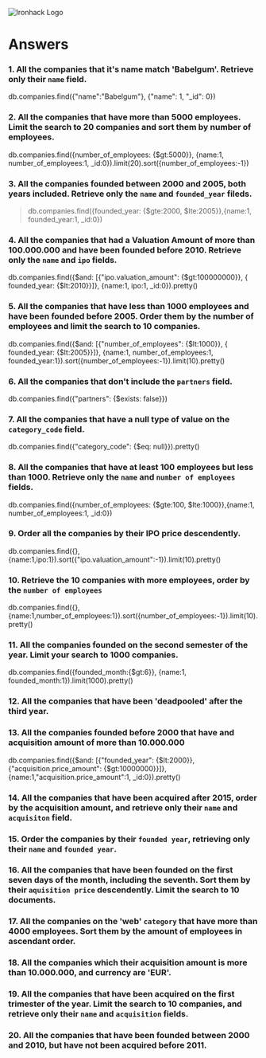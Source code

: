 ![Ironhack Logo](https://i.imgur.com/1QgrNNw.png)

# Answers

### 1. All the companies that it's name match 'Babelgum'. Retrieve only their `name` field.

<!-- Your Code Goes Here -->
db.companies.find({"name":"Babelgum"}, {"name": 1, "_id": 0})

### 2. All the companies that have more than 5000 employees. Limit the search to 20 companies and sort them by **number of employees**.

<!-- Your Code Goes Here -->

db.companies.find({number_of_employees: {$gt:5000}}, {name:1, number_of_employees:1, _id:0}).limit(20).sort({number_of_employees:-1})

### 3. All the companies founded between 2000 and 2005, both years included. Retrieve only the `name` and `founded_year` fileds.

<!-- Your Code Goes Here -->

> db.companies.find({founded_year: {$gte:2000, $lte:2005}},{name:1, founded_year:1, _id:0})

### 4. All the companies that had a Valuation Amount of more than 100.000.000 and have been founded before 2010. Retrieve only the `name` and `ipo` fields.

<!-- Your Code Goes Here -->
db.companies.find({$and: [{"ipo.valuation_amount": {$gt:100000000}}, { founded_year: {$lt:2010}}]}, {name:1, ipo:1, _id:0}).pretty()


### 5. All the companies that have less than 1000 employees and have been founded before 2005. Order them by the number of employees and limit the search to 10 companies.

<!-- Your Code Goes Here -->
db.companies.find({$and: [{"number_of_employees": {$lt:1000}}, { founded_year: {$lt:2005}}]}, {name:1, number_of_employees:1, founded_year:1}).sort({number_of_employees:-1}).limit(10).pretty()

### 6. All the companies that don't include the `partners` field.

<!-- Your Code Goes Here -->
db.companies.find({"partners": {$exists: false}})

### 7. All the companies that have a null type of value on the `category_code` field.

<!-- Your Code Goes Here -->
db.companies.find({"category_code": {$eq: null}}).pretty()

### 8. All the companies that have at least 100 employees but less than 1000. Retrieve only the `name` and `number of employees` fields.

<!-- Your Code Goes Here -->
db.companies.find({number_of_employees: {$gte:100, $lte:1000}},{name:1, number_of_employees:1, _id:0})


### 9. Order all the companies by their IPO price descendently.

<!-- Your Code Goes Here -->
db.companies.find({}, {name:1,ipo:1}).sort({"ipo.valuation_amount":-1}).limit(10).pretty()

### 10. Retrieve the 10 companies with more employees, order by the `number of employees`

<!-- Your Code Goes Here -->
 
db.companies.find({},{name:1,number_of_employees:1}).sort({number_of_employees:-1}).limit(10).pretty()

### 11. All the companies founded on the second semester of the year. Limit your search to 1000 companies.

<!-- Your Code Goes Here -->
db.companies.find({founded_month:{$gt:6}}, {name:1, founded_month:1}).limit(1000).pretty()

### 12. All the companies that have been 'deadpooled' after the third year.



<!-- Your Code Goes Here -->

### 13. All the companies founded before 2000 that have and acquisition amount of more than 10.000.000

<!-- Your Code Goes Here -->

db.companies.find({$and: [{"founded_year": {$lt:2000}}, {"acquisition.price_amount": {$gt:10000000}}]}, {name:1,"acquisition.price_amount":1, _id:0}).pretty()

### 14. All the companies that have been acquired after 2015, order by the acquisition amount, and retrieve only their `name` and `acquisiton` field.

<!-- Your Code Goes Here -->



### 15. Order the companies by their `founded year`, retrieving only their `name` and `founded year`.

<!-- Your Code Goes Here -->

### 16. All the companies that have been founded on the first seven days of the month, including the seventh. Sort them by their `aquisition price` descendently. Limit the search to 10 documents.

<!-- Your Code Goes Here -->

### 17. All the companies on the 'web' `category` that have more than 4000 employees. Sort them by the amount of employees in ascendant order.

<!-- Your Code Goes Here -->

### 18. All the companies which their acquisition amount is more than 10.000.000, and currency are 'EUR'.

<!-- Your Code Goes Here -->

### 19. All the companies that have been acquired on the first trimester of the year. Limit the search to 10 companies, and retrieve only their `name` and `acquisition` fields.

<!-- Your Code Goes Here -->

### 20. All the companies that have been founded between 2000 and 2010, but have not been acquired before 2011.

<!-- Your Code Goes Here -->
